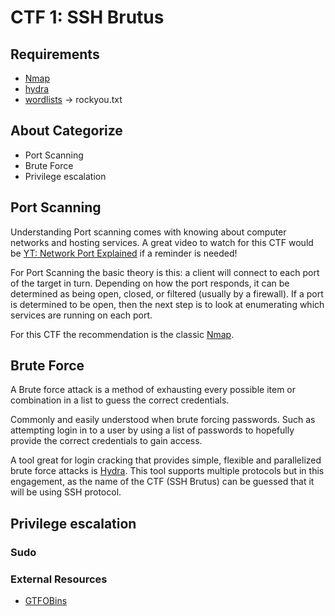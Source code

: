 # CTF 1: SSH Brutus

## Requirements
- [Nmap](https://nmap.org/)
- [hydra](https://www.kali.org/tools/hydra/)
- [wordlists](https://www.kali.org/tools/wordlists/) -> rockyou.txt

## About Categorize
- Port Scanning
- Brute Force
- Privilege escalation

## Port Scanning
Understanding Port scanning comes with knowing about computer networks and hosting services.
A great video to watch for this CTF would be [YT: Network Port Explained](https://www.youtube.com/watch?v=g2fT-g9PX9o) if a reminder is needed!

For Port Scanning the basic theory is this: a client will connect to each port of the target in turn.
Depending on how the port responds, it can be determined as being open, closed, or filtered (usually by a firewall).
If a port is determined to be open, then the next step is to look at enumerating which services are running on each port.

For this CTF the recommendation is the classic [Nmap](https://nmap.org/).

## Brute Force
A Brute force attack is a method of exhausting every possible item or combination in a list to guess the correct credentials.

Commonly and easily understood when brute forcing passwords.
Such as attempting login in to a user by using a list of passwords to hopefully provide the correct credentials to gain access.

A tool great for login cracking that provides simple, flexible and parallelized brute force attacks is [Hydra](https://www.kali.org/tools/hydra/).
This tool supports multiple protocols but in this engagement, as the name of the CTF (SSH Brutus) can be guessed that it will be using SSH protocol.

## Privilege escalation
### Sudo
### External Resources
- [GTFOBins](https://gtfobins.github.io/)
